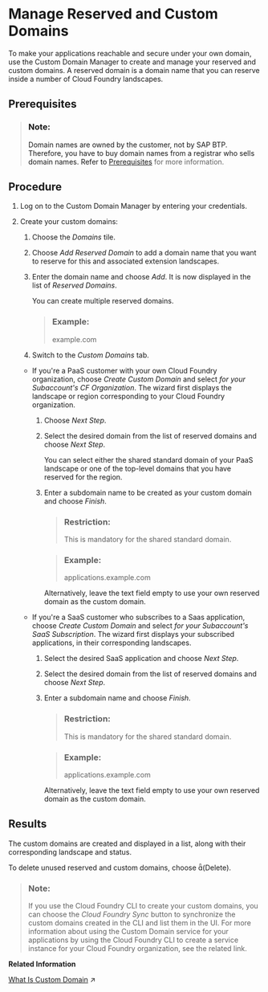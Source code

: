 <!-- loio25ec7eaf439341e7bf52a280d3797c6e -->

<link rel="stylesheet" type="text/css" href="../css/sap-icons.css"/>

# Manage Reserved and Custom Domains

To make your applications reachable and secure under your own domain, use the Custom Domain Manager to create and manage your reserved and custom domains. A reserved domain is a domain name that you can reserve inside a number of Cloud Foundry landscapes.



<a name="loio25ec7eaf439341e7bf52a280d3797c6e__prereq_okg_lm2_tpb"/>

## Prerequisites

> ### Note:  
> Domain names are owned by the customer, not by SAP BTP. Therefore, you have to buy domain names from a registrar who sells domain names. Refer to [Prerequisites](../10-Initial/prerequisites-b791984.md) for more information.



## Procedure

1.  Log on to the Custom Domain Manager by entering your credentials.

2.  Create your custom domains:

    1.  Choose the *Domains* tile.

    2.  Choose *Add Reserved Domain* to add a domain name that you want to reserve for this and associated extension landscapes.

    3.  Enter the domain name and choose *Add*. It is now displayed in the list of *Reserved Domains*.

        You can create multiple reserved domains.

        > ### Example:  
        > example.com

    4.  Switch to the *Custom Domains* tab.


    -   If you're a PaaS customer with your own Cloud Foundry organization, choose *Create Custom Domain* and select *for your Subaccount's CF Organization*. The wizard first displays the landscape or region corresponding to your Cloud Foundry organization.
        1.  Choose *Next Step*.

        2.  Select the desired domain from the list of reserved domains and choose *Next Step*.

            You can select either the shared standard domain of your PaaS landscape or one of the top-level domains that you have reserved for the region.

        3.  Enter a subdomain name to be created as your custom domain and choose *Finish*.

            > ### Restriction:  
            > This is mandatory for the shared standard domain.

            > ### Example:  
            > applications.example.com

            Alternatively, leave the text field empty to use your own reserved domain as the custom domain.


    -   If you're a SaaS customer who subscribes to a Saas application, choose *Create Custom Domain* and select *for your Subaccount's SaaS Subscription*. The wizard first displays your subscribed applications, in their corresponding landscapes.
        1.  Select the desired SaaS application and choose *Next Step*.

        2.  Select the desired domain from the list of reserved domains and choose *Next Step*.

        3.  Enter a subdomain name and choose *Finish*.

            > ### Restriction:  
            > This is mandatory for the shared standard domain.

            > ### Example:  
            > applications.example.com

            Alternatively, leave the text field empty to use your own reserved domain as the custom domain.






<a name="loio25ec7eaf439341e7bf52a280d3797c6e__result_kxw_bqs_4pb"/>

## Results

The custom domains are created and displayed in a list, along with their corresponding landscape and status.

To delete unused reserved and custom domains, choose <span class="SAP-icons"></span>\(Delete\).

> ### Note:  
> If you use the Cloud Foundry CLI to create your custom domains, you can choose the *Cloud Foundry Sync* button to synchronize the custom domains created in the CLI and list them in the UI. For more information about using the Custom Domain service for your applications by using the Cloud Foundry CLI to create a service instance for your Cloud Foundry organization, see the related link.

**Related Information**  


[What Is Custom Domain](https://help.sap.com/viewer/74af813c7ee2457cb5eddca0cc70a0c1/Dev/en-US/4414cc43db2d4229b27b232a5590e253.html "Configure and expose your application under your own domain.") :arrow_upper_right:

